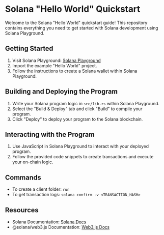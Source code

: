 # Solana "Hello World" Quickstart

Welcome to the Solana "Hello World" quickstart guide! This repository contains everything you need to get started with Solana development using Solana Playground.

## Getting Started
1. Visit Solana Playground: [Solana Playground](https://beta.solpg.io/)
2. Import the example "Hello World" project.
3. Follow the instructions to create a Solana wallet within Solana Playground.

## Building and Deploying the Program
1. Write your Solana program logic in `src/lib.rs` within Solana Playground.
2. Select the "Build & Deploy" tab and click "Build" to compile your program.
3. Click "Deploy" to deploy your program to the Solana blockchain.

## Interacting with the Program
1. Use JavaScript in Solana Playground to interact with your deployed program.
2. Follow the provided code snippets to create transactions and execute your on-chain logic.

## Commands
- To create a client folder: `run`
- To get transaction logs: `solana confirm -v <TRANSACTION_HASH>`

## Resources
- Solana Documentation: [Solana Docs](https://docs.solana.com/)
- @solana/web3.js Documentation: [Web3.js Docs](https://solana-labs.github.io/solana-web3.js/)
